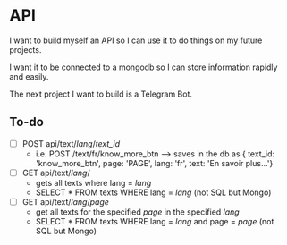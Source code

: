 # API

I want to build myself an API so I can use it to do things on my future projects.

I want it to be connected to a mongodb so I can store information rapidly and easily.

The next project I want to build is a Telegram Bot.

## To-do

- [ ] POST api/text/*lang*/*text_id*
  - i.e. POST /text/fr/know_more_btn --> saves in the db as { text_id: 'know_more_btn', page: 'PAGE', lang: 'fr', text: 'En savoir plus...'}
- [ ] GET api/text/*lang*/
  - gets all texts where lang = *lang*
  - SELECT * FROM texts WHERE lang = *lang* (not SQL but Mongo)
- [ ] GET api/text/*lang*/*page*
  - get all texts for the specified *page* in the specified *lang*
  - SELECT * FROM texts WHERE lang = *lang* and page = *page* (not SQL but Mongo)